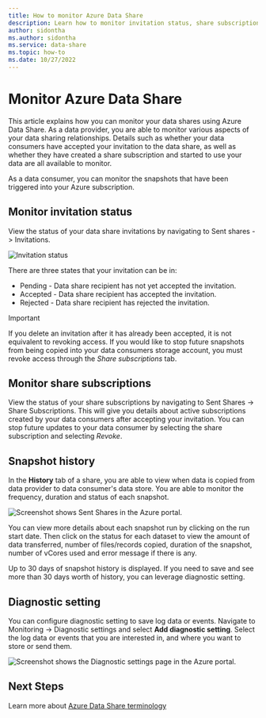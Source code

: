 ```yaml
---
title: How to monitor Azure Data Share 
description: Learn how to monitor invitation status, share subscriptions, and snapshot history in Azure Data Share 
author: sidontha
ms.author: sidontha
ms.service: data-share
ms.topic: how-to
ms.date: 10/27/2022
---
```


# Monitor Azure Data Share  

This article explains how you can monitor your data shares using Azure Data Share. As a data provider, you are able to monitor various aspects of your data sharing relationships. Details such as whether your data consumers have accepted your invitation to the data share, as well as whether they have created a share subscription and started to use your data are all available to monitor. 

As a data consumer, you can monitor the snapshots that have been triggered into your Azure subscription. 

## Monitor invitation status

View the status of your data share invitations by navigating to Sent shares -> Invitations. 

![Invitation status](./media/invitation-status.png "Invitation status") 

There are three states that your invitation can be in:

* Pending - Data share recipient has not yet accepted the invitation.
* Accepted - Data share recipient has accepted the invitation.
* Rejected - Data share recipient has rejected the invitation.

> [!IMPORTANT]
> If you delete an invitation after it has already been accepted, it is not equivalent to revoking access. If you would like to stop future snapshots from being copied into your data consumers storage account, you must revoke access through the *Share subscriptions* tab. 

## Monitor share subscriptions

View the status of your share subscriptions by navigating to Sent Shares -> Share Subscriptions. This will give you details about active subscriptions created by your data consumers after accepting your invitation. You can stop future updates to your data consumer by selecting the share subscription and selecting *Revoke*. 

## Snapshot history 

In the **History** tab of a share, you are able to view when data is copied from data provider to data consumer's data store. You are able to monitor the frequency, duration and status of each snapshot. 

![Screenshot shows Sent Shares in the Azure portal.](./media/sent-shares.png "Snapshot history") 

You can view more details about each snapshot run by clicking on the run start date. Then click on the status for each dataset to view the amount of data transferred, number of files/records copied, duration of the snapshot, number of vCores used and error message if there is any. 

Up to 30 days of snapshot history is displayed. If you need to save and see more than 30 days worth of history, you can leverage diagnostic setting.

## Diagnostic setting

You can configure diagnostic setting to save log data or events. Navigate to Monitoring -> Diagnostic settings and select **Add diagnostic setting**. Select the log data or events that you are interested in, and where you want to store or send them. 

![Screenshot shows the Diagnostic settings page in the Azure portal.](./media/diagnostic-settings.png "Diagnostic settings") 

## Next Steps 

Learn more about [Azure Data Share terminology](terminology.md)
